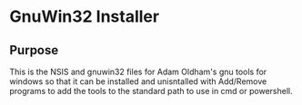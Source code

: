 # GnuWin32 Installer

## Purpose
This is the NSIS and gnuwin32 files for Adam Oldham's gnu tools for windows so that it can be installed and unisntalled with Add/Remove programs to add the tools to the standard path to use in cmd or powershell.
